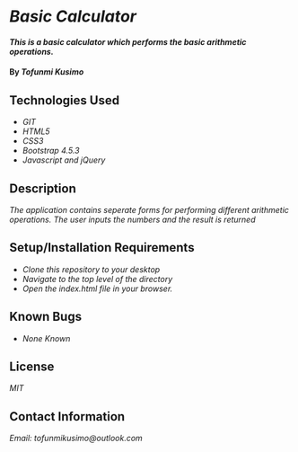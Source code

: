 # _Basic Calculator_

#### _This is a basic calculator which performs the basic arithmetic operations._

#### By _Tofunmi Kusimo_

## Technologies Used

* _GIT_
* _HTML5_
* _CSS3_
* _Bootstrap 4.5.3_
* _Javascript and jQuery_

## Description

_The application contains seperate forms for performing different arithmetic operations. The user inputs the numbers and the result is returned_

## Setup/Installation Requirements

* _Clone this repository to your desktop_
* _Navigate to the top level of the directory_
* _Open the index.html file in your browser._

## Known Bugs

* _None Known_


## License

_MIT_

## Contact Information

_Email: tofunmikusimo@outlook.com_